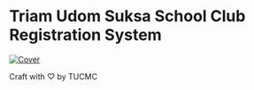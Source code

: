 # Triam Udom Suksa School Club Registration System

[![Cover](./assets/images/cover.jpg)](https://register.triamudom.club)

Craft with ♡ by TUCMC
